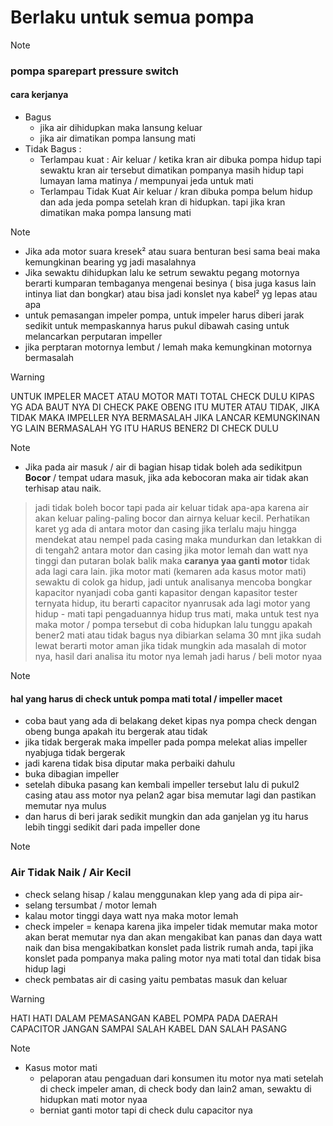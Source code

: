 # Berlaku untuk semua pompa

> [!NOTE]
> ### pompa sparepart pressure switch 
> #### cara kerjanya 
>    - Bagus 
>       - jika air dihidupkan maka lansung keluar
>       - jika air dimatikan pompa lansung mati
>   - Tidak Bagus :
>       - Terlampau kuat :
>          Air keluar / ketika kran air dibuka pompa hidup tapi sewaktu kran air tersebut dimatikan pompanya masih hidup tapi lumayan lama matinya / mempunyai jeda untuk mati
>       - Terlampau Tidak Kuat 
>         Air keluar / kran dibuka pompa belum hidup dan ada jeda pompa setelah kran di hidupkan. tapi jika kran dimatikan maka pompa lansung mati

> [!NOTE]
> - Jika ada motor suara kresek² atau suara benturan besi sama beai maka kemungkinan bearing yg jadi masalahnya
> - Jika sewaktu dihidupkan lalu ke setrum sewaktu pegang motornya berarti kumparan tembaganya mengenai besinya ( bisa juga kasus lain intinya liat dan bongkar) atau bisa jadi konslet nya kabel² yg lepas atau apa
> - untuk pemasangan impeler pompa, untuk impeler harus diberi jarak sedikit untuk mempaskannya harus pukul dibawah casing untuk melancarkan perputaran impeller
> - jika perptaran motornya lembut / lemah maka kemungkinan motornya bermasalah 

> [!WARNING]
> UNTUK IMPELER MACET ATAU MOTOR MATI TOTAL CHECK DULU KIPAS YG ADA BAUT NYA DI CHECK PAKE OBENG ITU MUTER ATAU TIDAK, JIKA TIDAK MAKA IMPELLER NYA BERMASALAH JIKA LANCAR KEMUNGKINAN YG LAIN BERMASALAH YG ITU HARUS BENER2 DI CHECK DULU

> [!NOTE]
> - Jika pada air masuk / air di bagian hisap tidak boleh ada sedikitpun **Bocor** / tempat udara masuk, jika ada kebocoran maka air tidak akan terhisap atau naik.
> > jadi tidak boleh bocor
> tapi pada air keluar tidak apa-apa karena air akan keluar paling-paling bocor dan airnya keluar kecil.
> Perhatikan karet yg ada di antara motor dan casing jika terlalu maju hingga mendekat atau nempel pada casing maka mundurkan dan letakkan di di tengah2 antara motor dan casing
> jika motor lemah dan watt nya tinggi dan putaran bolak balik maka **caranya yaa ganti motor** tidak ada lagi cara lain.
> jika motor mati (kemaren ada kasus motor mati) sewaktu di colok ga hidup, jadi untuk analisanya mencoba bongkar kapacitor nyanjadi coba ganti kapasitor dengan kapasitor tester ternyata hidup, itu berarti capacitor nyanrusak
> ada lagi motor yang hidup - mati tapi pengaduannya hidup trus mati, maka untuk test nya maka motor / pompa tersebut di coba hidupkan lalu tunggu apakah bener2 mati atau tidak bagus nya dibiarkan selama 30 mnt jika sudah lewat berarti motor aman jika tidak mungkin ada masalah di motor nya, hasil dari analisa itu motor nya lemah jadi harus / beli motor nyaa 

> [!NOTE]
> #### hal yang harus di check untuk pompa mati total / impeller macet 
> - coba baut yang ada di belakang deket kipas nya pompa check dengan obeng bunga apakah itu bergerak atau tidak 
> - jika tidak bergerak maka impeller pada pompa melekat alias impeller nyabjuga tidak bergerak
> - jadi karena tidak bisa diputar maka perbaiki dahulu
> - buka dibagian impeller
> - setelah dibuka pasang kan kembali impeller tersebut lalu di pukul2 casing atau ass motor nya pelan2 agar bisa memutar lagi dan pastikan memutar nya mulus
> - dan harus di beri jarak sedikit mungkin dan ada ganjelan yg itu harus lebih tinggi sedikit dari pada impeller
> done

> [!NOTE]
> ### Air Tidak Naik / Air Kecil
>    - check selang hisap / kalau menggunakan klep yang ada di pipa air-
>    - selang tersumbat / motor lemah
>    - kalau motor tinggi daya watt nya maka motor lemah
>    - check impeler = kenapa karena jika impeler tidak memutar maka motor akan berat memutar nya dan akan mengakibat kan panas dan daya watt naik dan bisa mengakibatkan konslet pada listrik rumah anda, tapi jika konslet pada pompanya maka paling motor nya mati total dan tidak bisa hidup lagi
>    - check pembatas air di casing yaitu pembatas masuk dan keluar


> [!WARNING]
> HATI HATI DALAM PEMASANGAN KABEL POMPA PADA DAERAH CAPACITOR JANGAN SAMPAI SALAH KABEL DAN SALAH PASANG 

> [!NOTE]
> - Kasus motor mati
>   - pelaporan atau pengaduan dari konsumen itu motor nya mati setelah di check impeler aman, di check body dan lain2 aman, sewaktu di hidupkan mati motor nyaa
>    - berniat ganti motor tapi di check dulu capacitor nya
